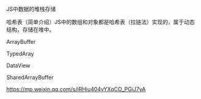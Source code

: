 JS中数据的堆栈存储

哈希表（简单介绍）JS中的数组和对象都是哈希表（拉链法）实现的，属于动态结构，存储在堆中。

ArrayBuffer

TypedAray

DataView

SharedArrayBuffer

https://mp.weixin.qq.com/s/iRHiu404yYXqCO_PGiJ7yA